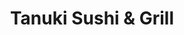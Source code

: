 ---
layout: place
title: "Tanuki Sushi & Grill"
permalink: /illinois/chicago/tanuki-sushi-grill.html
stateAbbr: IL
stateName: Illinois
cityName: Chicago
seo:
  name: "Tanuki Sushi & Grill"
  type: Restaurant
  links: http://www.tanukichicago.com/
description: "Small, trendy spot for raw, rolled & robata-grilled Japanese eats & BYOB amid rustic-chic decor. Tanuki Sushi & Grill serves delicious sushi in Chicago, Illinois. Try fresh Japanese dishes for a great dining experience. Available for takeout, delivery, lunch, and dinner."
place_id: ChIJ22do2qnTD4gRuZ0lT7yDtjE
photos:
  - name: >-
      places/ChIJ22do2qnTD4gRuZ0lT7yDtjE/photos/AeeoHcJBLsWaUNKumwg-0v_ljzAYQTZWlmGovFN7_GksrymQbci3WlG-TNgoXPcl9uQTpiRcOcZono1Zx9a8AgLG-Vw5SxrwvBzOI4Ni1cfs0-anzhujNlsZVUl4aGeq8zmHpbkD9y6vHtDLu6AhaUy-3T68-PGuuUDrJedNZHhNl-g5xa3OnMIud50QBV8sJiufktTtJXXSo5NvnYPVdPhSRNHsbeZ0ujjJ8nII48zfjQZYNQRzGIWQF6PQF7J7vasVoFJguFmuO4n2yueaa9zs-MyCf9lNFxdHbFAdjAH24KBR7qbOlSPhQ9XcEG1j65bSwb2BgHKMwkBUOvTCQATnv8IyxEC5ykf1VQnkpQ7gwJ0ficFmfM1sWb-K6xfheDOJVPxRYpdg1vPErVw5Ge5A11EOUyLpiUMAO7tD0aKLfp6vO_k
    widthPx: 4640
    heightPx: 3472
    authorAttributions:
      - displayName: R.W. Sinclair
        uri: https://maps.google.com/maps/contrib/111083500595638265556
        photoUri: >-
          https://lh3.googleusercontent.com/a-/ALV-UjV-8YPoKo5KE1KcBnrdeINa1O1Yp8Om4JGaVAuAElBqikSsQXyGdw=s100-p-k-no-mo
    flagContentUri: >-
      https://www.google.com/local/imagery/report/?cb_client=maps_api_places.places_api&image_key=!1e10!2sCIHM0ogKEICAgIDu1bnjngE&hl=en-US
    googleMapsUri: >-
      https://www.google.com/maps/place//data=!3m4!1e2!3m2!1sCIHM0ogKEICAgIDu1bnjngE!2e10!4m2!3m1!1s0x880fd3a9da6867db:0x31b683bc4f259db9
  - name: >-
      places/ChIJ22do2qnTD4gRuZ0lT7yDtjE/photos/AeeoHcL64hhFvh0hvFOR7iqfPhKzTvaxZawtZLNnOWRU8X-5sbZjcLKbg7W-bSu9kemUuBGk93zeq0xfqkXMvg8gFCv4Me_1IcipXRmZVtTlBB6xZHINja5OFZwGWVQhvaZ7KJGKQwMmZJl44wrys1l0ZXS6bPI6Y83XtlKc0UJ4od7jlH339ocUn2drB6sgklUmt6gKZs_oNglAP53uhHItXxkSKaF0aBruHpJ-43DYiUY3HRvfC3lmYgePSHLtd3Ux5COtIhUZs0hxdhOLUWYfwxr_a8SLWxU6SlljR59NFKt82g
    widthPx: 4032
    heightPx: 2269
    authorAttributions:
      - displayName: Tanuki Sushi & Grill
        uri: https://maps.google.com/maps/contrib/117701968649834593102
        photoUri: >-
          https://lh3.googleusercontent.com/a-/ALV-UjVSacOxNfOJuKron7eVe_y39Bf1MGQlt294Rp2FOY-dGC-lUcWU=s100-p-k-no-mo
    flagContentUri: >-
      https://www.google.com/local/imagery/report/?cb_client=maps_api_places.places_api&image_key=!1e10!2sAF1QipPV2co-RsZPvl0nFbrPgY9egqURuHClW6iIrK1y&hl=en-US
    googleMapsUri: >-
      https://www.google.com/maps/place//data=!3m4!1e2!3m2!1sAF1QipPV2co-RsZPvl0nFbrPgY9egqURuHClW6iIrK1y!2e10!4m2!3m1!1s0x880fd3a9da6867db:0x31b683bc4f259db9
  - name: >-
      places/ChIJ22do2qnTD4gRuZ0lT7yDtjE/photos/AeeoHcKth2k_rkRi0xPIUJY43aJgb8Ux71HxLWlgSGswodTRbSfoZ60raL3RZr6_dTZUd56a0OXEoAsW64yLjagQ26_Z9wvan1_aOI8xGJvK-3bCU29rHJ1bqLW0Bcjnd4d21bvVnf-uHh5WFEqPcToCrpBllufqAb_-XSrV48n1653u2uH8HqnB4WgttlnVTrYDy1t2H8zYusgTwlOWHmFJifBsaaDf8gfSrVuLCfamSn5qMQqV0GAwWyEYSH5ZcIFOBIg2jR9I6O9PF995Y86b1FGIEEFkbjd8RlZnKLjcDjjdMw
    widthPx: 4800
    heightPx: 3200
    authorAttributions:
      - displayName: Tanuki Sushi & Grill
        uri: https://maps.google.com/maps/contrib/117701968649834593102
        photoUri: >-
          https://lh3.googleusercontent.com/a-/ALV-UjVSacOxNfOJuKron7eVe_y39Bf1MGQlt294Rp2FOY-dGC-lUcWU=s100-p-k-no-mo
    flagContentUri: >-
      https://www.google.com/local/imagery/report/?cb_client=maps_api_places.places_api&image_key=!1e10!2sAF1QipPfUTdrW7so87wGvOVgDKKdo6UHg6X4bCUZiBxj&hl=en-US
    googleMapsUri: >-
      https://www.google.com/maps/place//data=!3m4!1e2!3m2!1sAF1QipPfUTdrW7so87wGvOVgDKKdo6UHg6X4bCUZiBxj!2e10!4m2!3m1!1s0x880fd3a9da6867db:0x31b683bc4f259db9
  - name: >-
      places/ChIJ22do2qnTD4gRuZ0lT7yDtjE/photos/AeeoHcIvLwOmx_qM4oBoqI0b0gf5VSUDi7ZoHb8mVHp47TNcMHLrfM-Labw1iP5yI0zYxlpPdcZu-N2aQktrmErsdg7xXF73jCQnEO-_cEPF6TC1yVXukZJNtlFmPk8-ogC4p5ScsIaWvNN7QLoQfLNZc_9FCDZz3v5LsuOyO3oslu0jyE9FmkhXY7tnJ7HM28zmJCmgM25XzNmN_3L_bRzZ9Q2pnzDHr2IFhVjJZgjG0ydZJsaOLGH7I5a42EGSvF_QYvsYpIePI9kVemXq0DAtzj1KVgTA98fgvf45m1Rq8IgdjB7dPoBw_UeVruPjQWFWwzT7OBikPdOwQ_j_XySgHtoeepPr5PTLdY5AyZglu_ncyGF13OBEX-mmSLYLJDBr5U82zJDHDiwJ10xIkUzmU8jz3jxnkhPCR90oSifp7Qlrn4k
    widthPx: 4032
    heightPx: 2268
    authorAttributions:
      - displayName: Derrick Tung
        uri: https://maps.google.com/maps/contrib/103450342971169363286
        photoUri: >-
          https://lh3.googleusercontent.com/a-/ALV-UjW1BGDPGF97UO5ogLYq28UfKkXlZ7pJXFXlDXgQ3-4RuVjBJFdfFw=s100-p-k-no-mo
    flagContentUri: >-
      https://www.google.com/local/imagery/report/?cb_client=maps_api_places.places_api&image_key=!1e10!2sCIHM0ogKEICAgIDjz9H5tQE&hl=en-US
    googleMapsUri: >-
      https://www.google.com/maps/place//data=!3m4!1e2!3m2!1sCIHM0ogKEICAgIDjz9H5tQE!2e10!4m2!3m1!1s0x880fd3a9da6867db:0x31b683bc4f259db9
  - name: >-
      places/ChIJ22do2qnTD4gRuZ0lT7yDtjE/photos/AeeoHcL4vpsAvYn8eXB8LES2ECi0YiSHlHxU8kEZEyyoH_n9gq0V4ewR0sAaMCc87a6PeDEAllLB8QvyotzJkww1V4t6Z0lVf7NXf2BSbZRV-2VBtCsemMF_KKWc4i2VoLKLANf6KTSQR0BX3Gsesl-mofywYktq-kP6j9Yf8MtwUl8gqQhWazN7vF1E3uOimrqwz7YHewH9a65uR2kCCENvKRqkB-It_04eNzWlnEAo-V5ZG-wCuI9qKiTw_wDMHxeM5Q3wNXbxdRMwAfx9BoblG4uk6Ks4oaP4ZBAQ2Ntwb007VpulHHCiyCX4o8E_E4SoxO8ILDKE-oh36UXPadjFq0ReYweMDoT1Js6rQdxN2d2VM9LSNF8BYr3SxGfkNV-84PuYcrm1h1uEv9zq_AYFBHwPb3BXy6SMqboXLCGBWiAB2Q
    widthPx: 3600
    heightPx: 4800
    authorAttributions:
      - displayName: Tatiana Pliego Cordero
        uri: https://maps.google.com/maps/contrib/113579053538373844790
        photoUri: >-
          https://lh3.googleusercontent.com/a-/ALV-UjW5W2amJ9Zv_MXuZJU9_S5TzTNb-lymhlPFV9YHAZ9U9dGjhiXIgg=s100-p-k-no-mo
    flagContentUri: >-
      https://www.google.com/local/imagery/report/?cb_client=maps_api_places.places_api&image_key=!1e10!2sCIHM0ogKEICAgID7prC-ZQ&hl=en-US
    googleMapsUri: >-
      https://www.google.com/maps/place//data=!3m4!1e2!3m2!1sCIHM0ogKEICAgID7prC-ZQ!2e10!4m2!3m1!1s0x880fd3a9da6867db:0x31b683bc4f259db9
  - name: >-
      places/ChIJ22do2qnTD4gRuZ0lT7yDtjE/photos/AeeoHcI63nL9rUPvS6SV8y_aXKbyTbX-rQoydbgPy3BxDRl1Q9IMnavfWYXLbCcAsjRnqhaGBMsodQlmH1BTrcG-HJgMEj5CfLE7SpIxgQjeE41mEgoItxuCOzVYDEPP1pA1ezazTuoqwNscw6KvdzVT0SJxGIRFQWc4xX36h6tf3ZVuOzhqSUYu1rPDCHw0EeGCJj6YmcTj7gDj_RUVJiYwshL7MOTp50-xqvVdIDZnxuvY6cM3DBjb5m1t4Z0B6tmgdE8AXkPkpZrAiw1drP5LPN0GYJKeP9OGA2jmqhAFgavod2Z6Jptv_s9qhinUgJzBebOrBKZL2N5orbjykagHIN5eutNOKnCAq8JSFiD9y11A5J9mubLlljP5TsqEoHADVwddQjoua33Knik7sNjTqDde1yMjNhTkj1bKcXBbsMA
    widthPx: 4374
    heightPx: 3280
    authorAttributions:
      - displayName: Bill Wang
        uri: https://maps.google.com/maps/contrib/116622516592328866369
        photoUri: >-
          https://lh3.googleusercontent.com/a-/ALV-UjW8XcwXsMBR5iNpQMqQE0OGii4b3FxOCAqrLDu6-L_A7WOK9N4_=s100-p-k-no-mo
    flagContentUri: >-
      https://www.google.com/local/imagery/report/?cb_client=maps_api_places.places_api&image_key=!1e10!2sCIHM0ogKEICAgIDz0t3kOQ&hl=en-US
    googleMapsUri: >-
      https://www.google.com/maps/place//data=!3m4!1e2!3m2!1sCIHM0ogKEICAgIDz0t3kOQ!2e10!4m2!3m1!1s0x880fd3a9da6867db:0x31b683bc4f259db9
  - name: >-
      places/ChIJ22do2qnTD4gRuZ0lT7yDtjE/photos/AeeoHcKAYVaN39IIeVsenkMrqUne8JDMc9O3Mo-qkbwm-j90SP-AJhNYmqoQkhwXD4dz2100IlmZAkQ87XzWGlJdijtJWNHesXMlPhJ6W12fLF9bMbvChZq2YEYxenCjLw0ethzP6tqGBNu8bMC2YAn4sFnEiLj32HFWroFPBjT7gJXQwiKiqTKJIiU-3QXbMYUmWxjb6PpgfkimwYHMc2BRwXE4RaS7bXjfLaasBRRBRxoQOFti9rT6ADSMYm08LBlBk36HIRk33z7sBM9dv3gAOUSHeL_v8ltAzeFDU1tVtbsnmpcyjMnGgZEdrZQCtM5zfiibuJdERwFcyztTDF67PV1ESgLy-OACzQj7wiFrhLMAVdeRGGVLZUfGDMva3AQn92wt5BwfrsEl7uHwDM22Pi91HilmbcHDr3NhMovx_Ms
    widthPx: 4080
    heightPx: 3072
    authorAttributions:
      - displayName: Evan Boyack
        uri: https://maps.google.com/maps/contrib/101230955738565946612
        photoUri: >-
          https://lh3.googleusercontent.com/a-/ALV-UjV8DFXKxxToEvet38OciRxaPBUm-weBsOblaGn1nWOlNsafBwjkag=s100-p-k-no-mo
    flagContentUri: >-
      https://www.google.com/local/imagery/report/?cb_client=maps_api_places.places_api&image_key=!1e10!2sCIHM0ogKEICAgIDhnoL1Wg&hl=en-US
    googleMapsUri: >-
      https://www.google.com/maps/place//data=!3m4!1e2!3m2!1sCIHM0ogKEICAgIDhnoL1Wg!2e10!4m2!3m1!1s0x880fd3a9da6867db:0x31b683bc4f259db9
  - name: >-
      places/ChIJ22do2qnTD4gRuZ0lT7yDtjE/photos/AeeoHcJY3MzwjVt4JgNDKmyKR1sNTKSr_oAp3FTt3snFcA3FpdCK5a7d98XE9GywL_TYUQDqr0-KmMhUk2n-Fhszgcvlen7EvV0UM27PReXaif730sygvycS5m2dXz4CezGECimyYMcttYxovRVh6lAR3tOi0Uo_3zWOLtxq_WYVk336JdV4nMf92bEK1NJtSiCr4nd6uI5WehH3hXMu1HN1aAieuAxQK8OmPp63eAjdIFWywtrTSLs7Dfdb3rrSTOPBxXnbnbZ9SE4NrMzw8YZ5LBJwZVotcX8GzNj2oD04_QHj2J1ZPV4Trv_de-jz3TIkxlXr3ADYcoD-G6o3xyU3iE8mu6puLSlUILpTy7_J_0laiEdq54esS2XYDrMsjM3VBeGdZ6uBXZM6XrV0kL48cOKf4s_PQX32r8VJuYI
    widthPx: 4080
    heightPx: 3072
    authorAttributions:
      - displayName: Fred A
        uri: https://maps.google.com/maps/contrib/115746568209897199768
        photoUri: >-
          https://lh3.googleusercontent.com/a-/ALV-UjVv37XiGvEGVIHbwEKxa1FIOTgDnQtlFecMx8tYBF4tr10mfhy0oQ=s100-p-k-no-mo
    flagContentUri: >-
      https://www.google.com/local/imagery/report/?cb_client=maps_api_places.places_api&image_key=!1e10!2sCIHM0ogKEICAgIC39cw2&hl=en-US
    googleMapsUri: >-
      https://www.google.com/maps/place//data=!3m4!1e2!3m2!1sCIHM0ogKEICAgIC39cw2!2e10!4m2!3m1!1s0x880fd3a9da6867db:0x31b683bc4f259db9
  - name: >-
      places/ChIJ22do2qnTD4gRuZ0lT7yDtjE/photos/AeeoHcIeRmwoBTOZS4cH3YhIbsyY3Il3KRulo6yGbcRvU4R4Ds3MSV-kvlJ--PffDiEuPurBqFecoGPShIVVmtZTWk8FvFe3gnZkp4G_aGkmIHC829v_K17C9SnVZGBMok7P_hXBahh-nnlY8o9k-k9MlsHKSuTEvaHIKGIWBMP-NF4StqnRQaYKP1v1CXrVFMRSPAcKXCiMJTWOmR-_FavuGftbhApfnIMPUfBmO-eUaVly7I0LxwminQdrGq7C6wk1KjfPYsndFAokfm5b9RgdSOCg40w_yj7tqI7kxnNF4JJ8b-YpxqjoQ5D8QIa2jaYcytq1ljfrfUjHhKKXzHyYtGkf2MDYyz_pn6ps8-tdDgU2uowimBiqm59VSRMs4tBk52FM9Z_XwD_KzLojV_EfOc17I_ujxsyxjQuy_IbpU0SM8w
    widthPx: 4080
    heightPx: 3072
    authorAttributions:
      - displayName: Fred A
        uri: https://maps.google.com/maps/contrib/115746568209897199768
        photoUri: >-
          https://lh3.googleusercontent.com/a-/ALV-UjVv37XiGvEGVIHbwEKxa1FIOTgDnQtlFecMx8tYBF4tr10mfhy0oQ=s100-p-k-no-mo
    flagContentUri: >-
      https://www.google.com/local/imagery/report/?cb_client=maps_api_places.places_api&image_key=!1e10!2sCIHM0ogKEICAgIC39cyuGQ&hl=en-US
    googleMapsUri: >-
      https://www.google.com/maps/place//data=!3m4!1e2!3m2!1sCIHM0ogKEICAgIC39cyuGQ!2e10!4m2!3m1!1s0x880fd3a9da6867db:0x31b683bc4f259db9
  - name: >-
      places/ChIJ22do2qnTD4gRuZ0lT7yDtjE/photos/AeeoHcIWqE6eGbkC6mdk26kTdHtq7WZysYAwxc9mt-QTTaJZDdQHGeSiO_PhtCPaLJg4ancjjIujUbO1MxzNAOhZK5WHa9QZ51mI-0IfI7aU7RsNrAgkLfLeJN7-uP73c0l8ewbpCTWwrEqs3t3xPepYEoT_nFMutLmM6-MU4dN1_mcirNywji226I1k8brgeZR-ShavTc3p3bdjDe0K1Ai55qtvQg9HJHpidIs2gY9HZcfGGSS_KGvh2SiGjwJN2xULsRWo9prCt-TwpILncl_niy6JzcQ683ObBAeg3aNvf1n4Ei5sIQ8lDChqVyDPgN_bUeEzomKYWvKBP7RqUXQ943R18S4hkUKbN2yFnMKrFJn0pIb3JWzrj4VYVyUj9YgrIgNCCEEygQr438dv1pt9rMKE8tj7cDvQ6IGTHZRJNWu6zLE
    widthPx: 3024
    heightPx: 3024
    authorAttributions:
      - displayName: Golf T.
        uri: https://maps.google.com/maps/contrib/104576679222955360757
        photoUri: >-
          https://lh3.googleusercontent.com/a-/ALV-UjWjXlf5s4udLq1Em4uPG3aTcWniMH68X-MT7maLNdqIqjx2ZyZ2=s100-p-k-no-mo
    flagContentUri: >-
      https://www.google.com/local/imagery/report/?cb_client=maps_api_places.places_api&image_key=!1e10!2sCIHM0ogKEICAgICsjYL_kQE&hl=en-US
    googleMapsUri: >-
      https://www.google.com/maps/place//data=!3m4!1e2!3m2!1sCIHM0ogKEICAgICsjYL_kQE!2e10!4m2!3m1!1s0x880fd3a9da6867db:0x31b683bc4f259db9
address: 3006 N Sheffield Ave, Chicago, IL 60657, USA
street: 3006 N Sheffield Ave
city: Chicago
state: IL
zip: '60657'
country: USA
neighborhood: Lake View East
latitude: '41.936556'
longitude: '-87.654218'
accessibility_options:
  wheelchairAccessibleParking: false
  wheelchairAccessibleEntrance: false
  wheelchairAccessibleRestroom: false
  wheelchairAccessibleSeating: false
business_status: OPERATIONAL
name: Tanuki Sushi & Grill
google_maps_links:
  directionsUri: >-
    https://www.google.com/maps/dir//''/data=!4m7!4m6!1m1!4e2!1m2!1m1!1s0x880fd3a9da6867db:0x31b683bc4f259db9!3e0
  placeUri: https://maps.google.com/?cid=3582195398424763833
  writeAReviewUri: >-
    https://www.google.com/maps/place//data=!4m3!3m2!1s0x880fd3a9da6867db:0x31b683bc4f259db9!12e1
  reviewsUri: >-
    https://www.google.com/maps/place//data=!4m4!3m3!1s0x880fd3a9da6867db:0x31b683bc4f259db9!9m1!1b1
  photosUri: >-
    https://www.google.com/maps/place//data=!4m3!3m2!1s0x880fd3a9da6867db:0x31b683bc4f259db9!10e5
primary_type: Japanese Restaurant
opening_hours:
  regular: null
  current: null
secondary_opening_hours:
  regular:
    weekdayDescriptions: null
    type: null
  current:
    weekdayDescriptions: null
    type: null
phone: (773) 360-1950
price_level: PRICE_LEVEL_MODERATE
price_range: null
rating: '4.5'
rating_count: 579
website: http://www.tanukichicago.com/
reviews:
  - name: >-
      places/ChIJ22do2qnTD4gRuZ0lT7yDtjE/reviews/ChdDSUhNMG9nS0VJQ0FnSURmamYtUTh3RRAB
    relativePublishTimeDescription: 3 months ago
    rating: 5
    text:
      text: >-
        Been looking for a go to sushi place for frequent take out sushi in
        Chicago and WOW Tanuki did an amazing job. To start, the sushi pizza
        concept is great for getting together with friends for a sushi night.
        The rolls are also HUGE, definitely getting your moneys worth. The fish
        was very fresh and packaging was great to protect the rolls. Really
        appreciated them taking the initiative to go ahead and serrated package
        the gluten free items in our order. Can’t wait to order it again next
        week!
      languageCode: en
    originalText:
      text: >-
        Been looking for a go to sushi place for frequent take out sushi in
        Chicago and WOW Tanuki did an amazing job. To start, the sushi pizza
        concept is great for getting together with friends for a sushi night.
        The rolls are also HUGE, definitely getting your moneys worth. The fish
        was very fresh and packaging was great to protect the rolls. Really
        appreciated them taking the initiative to go ahead and serrated package
        the gluten free items in our order. Can’t wait to order it again next
        week!
      languageCode: en
    authorAttribution:
      displayName: Devin White
      uri: https://www.google.com/maps/contrib/104508262637597534076/reviews
      photoUri: >-
        https://lh3.googleusercontent.com/a-/ALV-UjV29OfB-y4hv8UVJ6PN8PfptDcp7wZLsbDrev8a0-1XWNSXWKnm=s128-c0x00000000-cc-rp-mo-ba4
    publishTime: '2025-01-09T05:04:02.659283Z'
    flagContentUri: >-
      https://www.google.com/local/review/rap/report?postId=ChdDSUhNMG9nS0VJQ0FnSURmamYtUTh3RRAB&d=17924085&t=1
    googleMapsUri: >-
      https://www.google.com/maps/reviews/data=!4m6!14m5!1m4!2m3!1sChdDSUhNMG9nS0VJQ0FnSURmamYtUTh3RRAB!2m1!1s0x880fd3a9da6867db:0x31b683bc4f259db9
  - name: >-
      places/ChIJ22do2qnTD4gRuZ0lT7yDtjE/reviews/ChdDSUhNMG9nS0VJQ0FnSUR2eUxEaC1RRRAB
    relativePublishTimeDescription: 3 months ago
    rating: 5
    text:
      text: >-
        Food was incredible! We ordered a lot and not a single rolls we didn’t
        like. Our favorite are Salmon crudo, fire crackers roll and Grisly
        Godzilla. Appetizers were great too! Service was phenomenal, we had a
        great experience Ploy and Nan, they both were really nice and gave good
        recommendations. We will be back for sure
      languageCode: en
    originalText:
      text: >-
        Food was incredible! We ordered a lot and not a single rolls we didn’t
        like. Our favorite are Salmon crudo, fire crackers roll and Grisly
        Godzilla. Appetizers were great too! Service was phenomenal, we had a
        great experience Ploy and Nan, they both were really nice and gave good
        recommendations. We will be back for sure
      languageCode: en
    authorAttribution:
      displayName: Primrose Sjn
      uri: https://www.google.com/maps/contrib/105107102619344524691/reviews
      photoUri: >-
        https://lh3.googleusercontent.com/a-/ALV-UjXV1f503Fk0uIcayAjA6l0GDgA_mEc68TkfkTQW8WBi8cykDfINuw=s128-c0x00000000-cc-rp-mo-ba3
    publishTime: '2024-12-17T03:27:39.356740Z'
    flagContentUri: >-
      https://www.google.com/local/review/rap/report?postId=ChdDSUhNMG9nS0VJQ0FnSUR2eUxEaC1RRRAB&d=17924085&t=1
    googleMapsUri: >-
      https://www.google.com/maps/reviews/data=!4m6!14m5!1m4!2m3!1sChdDSUhNMG9nS0VJQ0FnSUR2eUxEaC1RRRAB!2m1!1s0x880fd3a9da6867db:0x31b683bc4f259db9
  - name: >-
      places/ChIJ22do2qnTD4gRuZ0lT7yDtjE/reviews/ChdDSUhNMG9nS0VJQ0FnTUNnX2F2bXdBRRAB
    relativePublishTimeDescription: a month ago
    rating: 5
    text:
      text: >-
        Great food. Great atmosphere. Great service. Small and intimate. Cold
        near the door in the winter. BYOB was neat. Served the birthday girl w a
        delectable dessert.  Will definitely go back here!
      languageCode: en
    originalText:
      text: >-
        Great food. Great atmosphere. Great service. Small and intimate. Cold
        near the door in the winter. BYOB was neat. Served the birthday girl w a
        delectable dessert.  Will definitely go back here!
      languageCode: en
    authorAttribution:
      displayName: Dorothea Davis
      uri: https://www.google.com/maps/contrib/113533530870346913864/reviews
      photoUri: >-
        https://lh3.googleusercontent.com/a-/ALV-UjVk1qoH1lD2C_YI453I_RcPqZFmPKgSW0vUEU0lCiNf0T2MC-AexA=s128-c0x00000000-cc-rp-mo-ba4
    publishTime: '2025-02-20T07:14:06.266252Z'
    flagContentUri: >-
      https://www.google.com/local/review/rap/report?postId=ChdDSUhNMG9nS0VJQ0FnTUNnX2F2bXdBRRAB&d=17924085&t=1
    googleMapsUri: >-
      https://www.google.com/maps/reviews/data=!4m6!14m5!1m4!2m3!1sChdDSUhNMG9nS0VJQ0FnTUNnX2F2bXdBRRAB!2m1!1s0x880fd3a9da6867db:0x31b683bc4f259db9
  - name: >-
      places/ChIJ22do2qnTD4gRuZ0lT7yDtjE/reviews/ChdDSUhNMG9nS0VJQ0FnTURRcF8yVDl3RRAB
    relativePublishTimeDescription: 4 weeks ago
    rating: 5
    text:
      text: >-
        Came here for a birthday dinner. I got the silver platter. Every single
        thing was so good. The miso soup was really good and has mushrooms and
        caramelized onions. They also gave us a wonderful birthday treat!
      languageCode: en
    originalText:
      text: >-
        Came here for a birthday dinner. I got the silver platter. Every single
        thing was so good. The miso soup was really good and has mushrooms and
        caramelized onions. They also gave us a wonderful birthday treat!
      languageCode: en
    authorAttribution:
      displayName: Violet Reynolds O'Brien
      uri: https://www.google.com/maps/contrib/107257635778490793481/reviews
      photoUri: >-
        https://lh3.googleusercontent.com/a-/ALV-UjVYOu1R4DOD3PEQlskeD-NyjCZr-rmf-mgdhD6-TBhRftykKcyHtg=s128-c0x00000000-cc-rp-mo-ba3
    publishTime: '2025-03-14T23:34:24.409068Z'
    flagContentUri: >-
      https://www.google.com/local/review/rap/report?postId=ChdDSUhNMG9nS0VJQ0FnTURRcF8yVDl3RRAB&d=17924085&t=1
    googleMapsUri: >-
      https://www.google.com/maps/reviews/data=!4m6!14m5!1m4!2m3!1sChdDSUhNMG9nS0VJQ0FnTURRcF8yVDl3RRAB!2m1!1s0x880fd3a9da6867db:0x31b683bc4f259db9
  - name: >-
      places/ChIJ22do2qnTD4gRuZ0lT7yDtjE/reviews/ChZDSUhNMG9nS0VJQ0FnSUNub1lEU1V3EAE
    relativePublishTimeDescription: 6 months ago
    rating: 5
    text:
      text: >-
        Tanuki Sushi is a relatively nice cozy place to have some good Sushi.
        The food is made fresh, the service is impeccable and the atmosphere is
        quiet and nostalgic.Tanuki is also BYOB so visit with your favorite
        beverage, you will enjoy the experience.
      languageCode: en
    originalText:
      text: >-
        Tanuki Sushi is a relatively nice cozy place to have some good Sushi.
        The food is made fresh, the service is impeccable and the atmosphere is
        quiet and nostalgic.Tanuki is also BYOB so visit with your favorite
        beverage, you will enjoy the experience.
      languageCode: en
    authorAttribution:
      displayName: Ismail I Muhammad
      uri: https://www.google.com/maps/contrib/110926698664774922325/reviews
      photoUri: >-
        https://lh3.googleusercontent.com/a-/ALV-UjUbDeVJSkRxjFWYWG4SUJbCq-0VfLmPAIIOXXMQOd2_IF5ZVfkfPA=s128-c0x00000000-cc-rp-mo-ba5
    publishTime: '2024-09-26T18:05:40.335773Z'
    flagContentUri: >-
      https://www.google.com/local/review/rap/report?postId=ChZDSUhNMG9nS0VJQ0FnSUNub1lEU1V3EAE&d=17924085&t=1
    googleMapsUri: >-
      https://www.google.com/maps/reviews/data=!4m6!14m5!1m4!2m3!1sChZDSUhNMG9nS0VJQ0FnSUNub1lEU1V3EAE!2m1!1s0x880fd3a9da6867db:0x31b683bc4f259db9
parking_options:
  paidStreetParking: true
  valetParking: false
payment_options:
  acceptsCreditCards: true
  acceptsDebitCards: true
  acceptsCashOnly: false
  acceptsNfc: true
allow_dogs: null
curbside_pickup: true
delivery: true
dine_in: true
good_for_children: true
good_for_groups: true
good_for_sports: false
live_music: false
menu_for_children: true
outdoor_seating: true
reservable: true
restroom: true
serves_beer: false
serves_breakfast: false
serves_brunch: false
serves_cocktails: false
serves_coffee: false
serves_dinner: true
serves_dessert: true
serves_lunch: true
serves_vegetarian_food: true
serves_wine: false
takeout: true
summary: >-
  Small, trendy spot for raw, rolled & robata-grilled Japanese eats & BYOB amid
  rustic-chic decor.

---